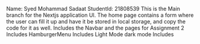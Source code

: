 Name: Syed Mohammad Sadaat
StudentId: 21808539
This is the Main branch for the Nextjs application UI.
The home page contains a form where the user can fill it up and have it be stored in local storage, and copy the code for it as well.
Includes the Navbar and the pages for Assignment 2
Includes HamburgerMenu
Includes Light Mode dark mode
Includes 
